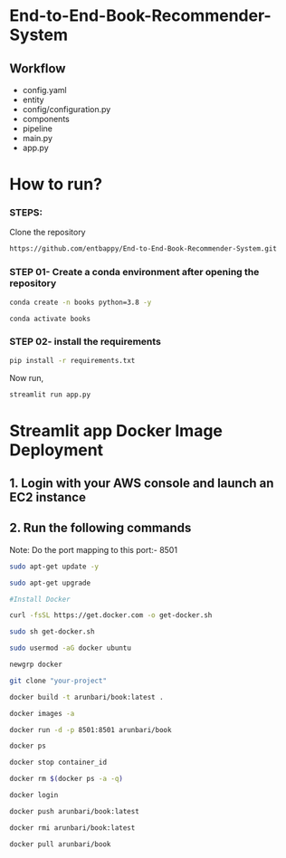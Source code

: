 # End-to-End-Book-Recommender-System

## Workflow

- config.yaml
- entity
- config/configuration.py
- components
- pipeline
- main.py
- app.py


# How to run?
### STEPS:

Clone the repository

```bash
https://github.com/entbappy/End-to-End-Book-Recommender-System.git
```
### STEP 01- Create a conda environment after opening the repository

```bash
conda create -n books python=3.8 -y
```

```bash
conda activate books
```


### STEP 02- install the requirements
```bash
pip install -r requirements.txt
```


Now run,
```bash
streamlit run app.py
```


# Streamlit app Docker Image Deployment

## 1. Login with your AWS console and launch an EC2 instance
## 2. Run the following commands

Note: Do the port mapping to this port:- 8501

```bash
sudo apt-get update -y

sudo apt-get upgrade

#Install Docker

curl -fsSL https://get.docker.com -o get-docker.sh

sudo sh get-docker.sh

sudo usermod -aG docker ubuntu

newgrp docker
```

```bash
git clone "your-project"
```

```bash
docker build -t arunbari/book:latest . 
```

```bash
docker images -a  
```

```bash
docker run -d -p 8501:8501 arunbari/book
```

```bash
docker ps  
```

```bash
docker stop container_id
```

```bash
docker rm $(docker ps -a -q)
```

```bash
docker login 
```

```bash
docker push arunbari/book:latest
```

```bash
docker rmi arunbari/book:latest
```

```bash
docker pull arunbari/book
```






